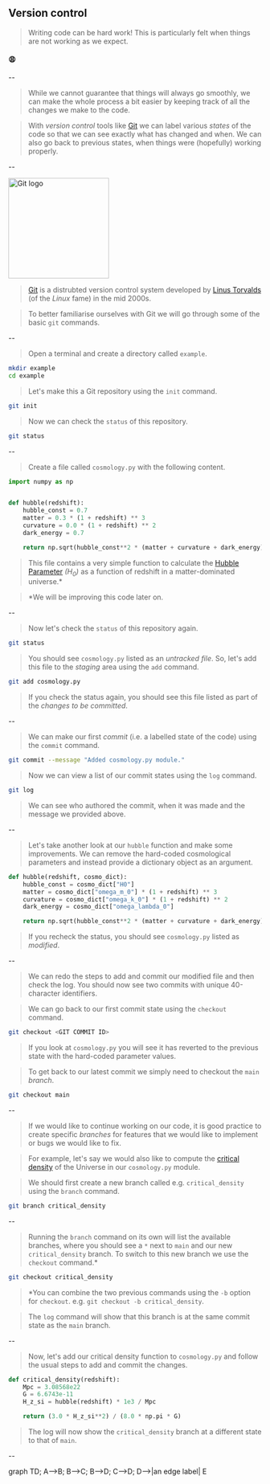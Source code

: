 ## Version control

> Writing code can be hard work! This is particularly felt when things are not working as we expect.

#### 😩

--

> While we cannot guarantee that things will always go smoothly, we can make the whole process a bit easier by keeping track of all the changes we make to the code.

> With *version control* tools like [Git](https://git-scm.com/) we can label various *states* of the code so that we can see exactly what has changed and when. We can also go back to previous states, when things were (hopefully) working properly.

--

<img src="https://git-scm.com/images/logos/downloads/Git-Logo-1788C.png" alt="Git logo" width="200" class="reveal.imgblock">

> [Git](https://git-scm.com/) is a distrubted version control system developed by [Linus Torvalds](https://en.wikipedia.org/wiki/Linus_Torvalds) (of the *Linux* fame) in the mid 2000s.

> To better familiarise ourselves with Git we will go through some of the basic `git` commands.

--

> Open a terminal and create a directory called `example`.

```bash
mkdir example
cd example
```

> Let's make this a Git repository using the `init` command.

```bash
git init
```

> Now we can check the `status` of this repository.

```bash
git status
```

--

> Create a file called `cosmology.py` with the following content.

```python
import numpy as np


def hubble(redshift):
    hubble_const = 0.7
    matter = 0.3 * (1 + redshift) ** 3
    curvature = 0.0 * (1 + redshift) ** 2
    dark_energy = 0.7

    return np.sqrt(hubble_const**2 * (matter + curvature + dark_energy))
```

> This file contains a very simple function to calculate the [Hubble Parameter](https://en.wikipedia.org/wiki/Hubble%27s_law) *($H_0$)* as a function of redshift in a matter-dominated universe.*

> *We will be improving this code later on.

<!-- .element: style="font-size: 50%;" -->

--

> Now let's check the `status` of this repository again.

```bash
git status
``` 

> You should see `cosmology.py` listed as an *untracked file*. So, let's add this file to the *staging* area using the `add` command.

```bash
git add cosmology.py
```

> If you check the status again, you should see this file listed as part of the *changes to be committed*.

--

> We can make our first *commit* (i.e. a labelled state of the code) using the `commit` command.

```bash
git commit --message "Added cosmology.py module."
```

> Now we can view a list of our commit states using the `log` command.

```bash
git log
```

> We can see who authored the commit, when it was made and the message we provided above.

--

> Let's take another look at our `hubble` function and make some improvements. We can remove the hard-coded cosmological parameters and instead provide a dictionary object as an argument.

```python
def hubble(redshift, cosmo_dict):
    hubble_const = cosmo_dict["H0"]
    matter = cosmo_dict["omega_m_0"] * (1 + redshift) ** 3
    curvature = cosmo_dict["omega_k_0"] * (1 + redshift) ** 2
    dark_energy = cosmo_dict["omega_lambda_0"]

    return np.sqrt(hubble_const**2 * (matter + curvature + dark_energy))
```

> If you recheck the status, you should see `cosmology.py` listed as *modified*.

--

> We can redo the steps to add and commit our modified file and then check the log. You should now see two commits with unique 40-character identifiers.

> We can go back to our first commit state using the `checkout` command.

```bash
git checkout <GIT COMMIT ID>
```

> If you look at `cosmology.py` you will see it has reverted to the previous state with the hard-coded parameter values.

> To get back to our latest commit we simply need to checkout the `main` *branch*.

```bash
git checkout main
```

--

> If we would like to continue working on our code, it is good practice to create specific *branches* for features that we would like to implement or bugs we would like to fix.

> For example, let's say we would also like to compute the [critical density](https://en.wikipedia.org/wiki/Friedmann_equations#Density_parameter) of the Universe in our `cosmology.py` module.

> We should first create a new branch called e.g. `critical_density` using the `branch` command.

```bash
git branch critical_density
```

--

> Running the `branch` command on its own will list the available branches, where you should see a `*` next to `main` and our new `critical_density` branch. To switch to this new branch we use the `checkout` command.*

```bash
git checkout critical_density
```

> *You can combine the two previous commands using the `-b` option for `checkout`. e.g. `git checkout -b critical_density`.

<!-- .element: style="font-size: 50%;" -->

> The `log` command will show that this branch is at the same commit state as the `main` branch. 

--

> Now, let's add our critical density function to `cosmology.py` and follow the usual steps to add and commit the changes.

```python
def critical_density(redshift):
    Mpc = 3.08568e22
    G = 6.6743e-11
    H_z_si = hubble(redshift) * 1e3 / Mpc

    return (3.0 * H_z_si**2) / (8.0 * np.pi * G)
```

> The log will now show the `critical_density` branch at a different state to that of `main`.

--

<mermaid>
graph TD;
    A-->B;
    B-->C;
    B-->D;
    C-->D;
    D-->|an edge label| E
</mermaid>
<!-- .element: style="height: 300px;" -->